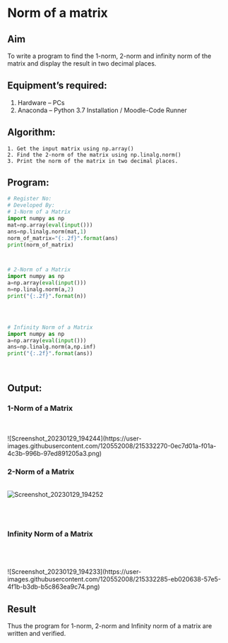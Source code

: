 # Norm of a matrix
## Aim
To write a program to find the 1-norm, 2-norm and infinity norm of the matrix and display the result in two decimal places.
## Equipment’s required:
1.	Hardware – PCs
2.	Anaconda – Python 3.7 Installation / Moodle-Code Runner
## Algorithm:
	1. Get the input matrix using np.array()   
    2. Find the 2-norm of the matrix using np.linalg.norm()
	3. Print the norm of the matrix in two decimal places.
## Program:
```Python
# Register No:
# Developed By:
# 1-Norm of a Matrix
import numpy as np
mat=np.array(eval(input()))
ans=np.linalg.norm(mat,1)
norm_of_matrix="{:.2f}".format(ans)
print(norm_of_matrix)



# 2-Norm of a Matrix
import numpy as np
a=np.array(eval(input()))
n=np.linalg.norm(a,2)
print("{:.2f}".format(n))




# Infinity Norm of a Matrix
import numpy as np
a=np.array(eval(input()))
ans=np.linalg.norm(a,np.inf)
print("{:.2f}".format(ans))




```
## Output:
### 1-Norm of a Matrix
<br>
<br>![Screenshot_20230129_194244](https://user-images.githubusercontent.com/120552008/215332270-0ec7d01a-f01a-4c3b-996b-97ed891205a3.png)

<br>

### 2-Norm of a Matrix
<br>![Screenshot_20230129_194252](https://user-images.githubusercontent.com/120552008/215332251-17a8bd90-7b3f-4f9c-96e6-0f3bfc2fb4c0.png)

<br>
<br>

### Infinity Norm of a Matrix
<br>
<br>
<br>![Screenshot_20230129_194233](https://user-images.githubusercontent.com/120552008/215332285-eb020638-57e5-4f1b-b3db-b5c863ea9c74.png)


## Result
Thus the program for 1-norm, 2-norm and Infinity norm of a matrix are written and verified.
